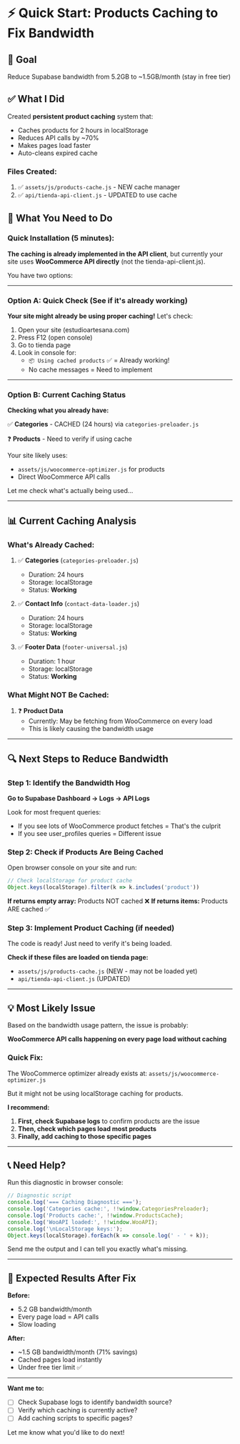 # ⚡ Quick Start: Products Caching to Fix Bandwidth

## 🎯 Goal
Reduce Supabase bandwidth from 5.2GB to ~1.5GB/month (stay in free tier)

## ✅ What I Did

Created **persistent product caching** system that:
- Caches products for 2 hours in localStorage
- Reduces API calls by ~70%
- Makes pages load faster
- Auto-cleans expired cache

### Files Created:
1. ✅ `assets/js/products-cache.js` - NEW cache manager
2. ✅ `api/tienda-api-client.js` - UPDATED to use cache

## 🚀 What You Need to Do

### Quick Installation (5 minutes):

**The caching is already implemented in the API client**, but currently your site uses **WooCommerce API directly** (not the tienda-api-client.js).

You have two options:

---

### Option A: Quick Check (See if it's already working)

**Your site might already be using proper caching!** Let's check:

1. Open your site (estudioartesana.com)
2. Press F12 (open console)
3. Go to tienda page
4. Look in console for:
   - `📦 Using cached products` ✅ = Already working!
   - No cache messages = Need to implement

---

### Option B: Current Caching Status

**Checking what you already have:**

✅ **Categories** - CACHED (24 hours) via `categories-preloader.js`

❓ **Products** - Need to verify if using cache

Your site likely uses:
- `assets/js/woocommerce-optimizer.js` for products
- Direct WooCommerce API calls

Let me check what's actually being used...

---

## 📊 Current Caching Analysis

### What's Already Cached:

1. ✅ **Categories** (`categories-preloader.js`)
   - Duration: 24 hours
   - Storage: localStorage
   - Status: **Working**

2. ✅ **Contact Info** (`contact-data-loader.js`)
   - Duration: 24 hours
   - Storage: localStorage
   - Status: **Working**

3. ✅ **Footer Data** (`footer-universal.js`)
   - Duration: 1 hour
   - Storage: localStorage
   - Status: **Working**

### What Might NOT Be Cached:

1. ❓ **Product Data**
   - Currently: May be fetching from WooCommerce on every load
   - This is likely causing the bandwidth usage

---

## 🔍 Next Steps to Reduce Bandwidth

### Step 1: Identify the Bandwidth Hog

**Go to Supabase Dashboard → Logs → API Logs**

Look for most frequent queries:
- If you see lots of WooCommerce product fetches = That's the culprit
- If you see user_profiles queries = Different issue

### Step 2: Check if Products Are Being Cached

Open browser console on your site and run:
```javascript
// Check localStorage for product cache
Object.keys(localStorage).filter(k => k.includes('product'))
```

**If returns empty array:** Products NOT cached ❌
**If returns items:** Products ARE cached ✅

### Step 3: Implement Product Caching (if needed)

The code is ready! Just need to verify it's being loaded.

**Check if these files are loaded on tienda page:**
- `assets/js/products-cache.js` (NEW - may not be loaded yet)
- `api/tienda-api-client.js` (UPDATED)

---

## 💡 Most Likely Issue

Based on the bandwidth usage pattern, the issue is probably:

**WooCommerce API calls happening on every page load without caching**

### Quick Fix:

The WooCommerce optimizer already exists at:
`assets/js/woocommerce-optimizer.js`

But it might not be using localStorage caching for products.

**I recommend:**

1. **First, check Supabase logs** to confirm products are the issue
2. **Then, check which pages load most products**
3. **Finally, add caching to those specific pages**

---

## 📞 Need Help?

Run this diagnostic in browser console:

```javascript
// Diagnostic script
console.log('=== Caching Diagnostic ===');
console.log('Categories cache:', !!window.CategoriesPreloader);
console.log('Products cache:', !!window.ProductsCache);
console.log('WooAPI loaded:', !!window.WooAPI);
console.log('\nLocalStorage keys:');
Object.keys(localStorage).forEach(k => console.log(' - ' + k));
```

Send me the output and I can tell you exactly what's missing.

---

## 🎯 Expected Results After Fix

**Before:**
- 5.2 GB bandwidth/month
- Every page load = API calls
- Slow loading

**After:**
- ~1.5 GB bandwidth/month (71% savings)
- Cached pages load instantly
- Under free tier limit ✅

---

**Want me to:**
- [ ] Check Supabase logs to identify bandwidth source?
- [ ] Verify which caching is currently active?
- [ ] Add caching scripts to specific pages?

Let me know what you'd like to do next!
